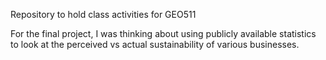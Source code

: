 Repository to hold class activities for GEO511

For the final project, I was thinking about using publicly available statistics to look at the perceived vs actual sustainability of various businesses.